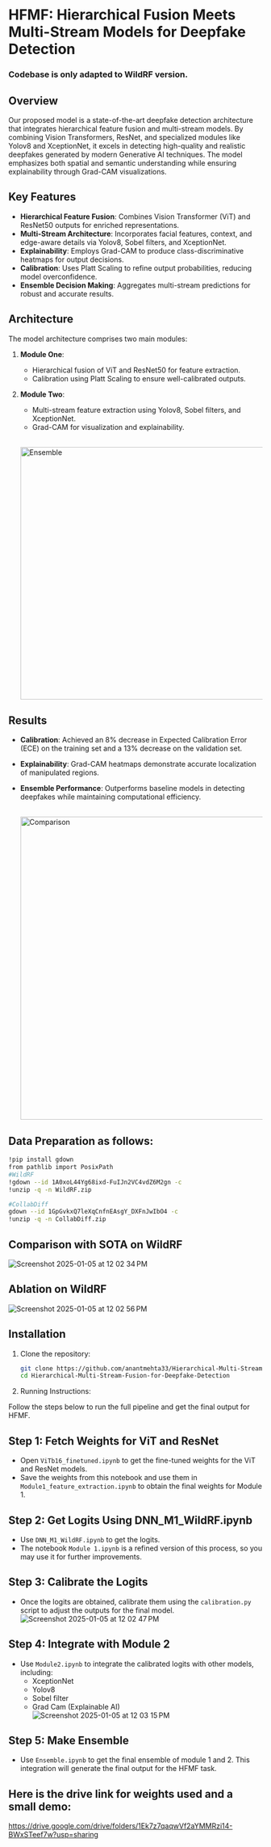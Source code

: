 # HFMF: Hierarchical Fusion Meets Multi-Stream Models for Deepfake Detection
### Codebase is only adapted to WildRF version.

## Overview  
Our proposed model is a state-of-the-art deepfake detection architecture that integrates hierarchical feature fusion and multi-stream models. By combining Vision Transformers, ResNet, and specialized modules like Yolov8 and XceptionNet, it excels in detecting high-quality and realistic deepfakes generated by modern Generative AI techniques. The model emphasizes both spatial and semantic understanding while ensuring explainability through Grad-CAM visualizations.

## Key Features  
- **Hierarchical Feature Fusion**: Combines Vision Transformer (ViT) and ResNet50 outputs for enriched representations.  
- **Multi-Stream Architecture**: Incorporates facial features, context, and edge-aware details via Yolov8, Sobel filters, and XceptionNet.  
- **Explainability**: Employs Grad-CAM to produce class-discriminative heatmaps for output decisions.  
- **Calibration**: Uses Platt Scaling to refine output probabilities, reducing model overconfidence.  
- **Ensemble Decision Making**: Aggregates multi-stream predictions for robust and accurate results.  

## Architecture  
The model architecture comprises two main modules:  
1. **Module One**:  
   - Hierarchical fusion of ViT and ResNet50 for feature extraction.  
   - Calibration using Platt Scaling to ensure well-calibrated outputs.  
2. **Module Two**:  
   - Multi-stream feature extraction using Yolov8, Sobel filters, and XceptionNet.  
   - Grad-CAM for visualization and explainability.
  
    &nbsp; &nbsp;  &nbsp;  &nbsp;  &nbsp;  &nbsp;  &nbsp;  &nbsp;  &nbsp;<img src="https://github.com/user-attachments/assets/cabaa9ae-4f42-4c98-a575-d3294011ddd5" alt="Ensemble" width="500" />


## Results  

- **Calibration**: Achieved an 8% decrease in Expected Calibration Error (ECE) on the training set and a 13% decrease on the validation set.  
- **Explainability**: Grad-CAM heatmaps demonstrate accurate localization of manipulated regions.  
- **Ensemble Performance**: Outperforms baseline models in detecting deepfakes while maintaining computational efficiency.

  &nbsp; &nbsp;  &nbsp;  &nbsp;  &nbsp;  &nbsp;  &nbsp;  &nbsp;  &nbsp;<img src="https://github.com/user-attachments/assets/6d27282f-bc48-42b1-bb19-ebfd1ae14b29" alt="Comparison" width="600" />

## Data Preparation as follows:
```bash
!pip install gdown
from pathlib import PosixPath
#WildRF
!gdown --id 1A0xoL44Yg68ixd-FuIJn2VC4vdZ6M2gn -c
!unzip -q -n WildRF.zip

#CollabDiff
gdown --id 1GpGvkxQ7leXqCnfnEAsgY_DXFnJwIbO4 -c
!unzip -q -n CollabDiff.zip

```

## Comparison with SOTA on WildRF  

![Screenshot 2025-01-05 at 12 02 34 PM](https://github.com/user-attachments/assets/773ad989-28ae-4f65-9a47-84a65be1dc88)


## Ablation on WildRF  
![Screenshot 2025-01-05 at 12 02 56 PM](https://github.com/user-attachments/assets/3a7e2c53-1205-4afc-b0f2-01b6b4c5e1a0)


## Installation  
1. Clone the repository:  
   ```bash
   git clone https://github.com/anantmehta33/Hierarchical-Multi-Stream-Fusion-for-Deepfake-Detection.git
   cd Hierarchical-Multi-Stream-Fusion-for-Deepfake-Detection
2. Running Instructions:

Follow the steps below to run the full pipeline and get the final output for HFMF.

## Step 1: Fetch Weights for ViT and ResNet

- Open `ViTb16_finetuned.ipynb` to get the fine-tuned weights for the ViT and ResNet models.
- Save the weights from this notebook and use them in `Module1_feature_extraction.ipynb` to obtain the final weights for Module 1.

## Step 2: Get Logits Using DNN_M1_WildRF.ipynb

- Use `DNN_M1_WildRF.ipynb` to get the logits. 
- The notebook `Module 1.ipynb` is a refined version of this process, so you may use it for further improvements.

## Step 3: Calibrate the Logits

- Once the logits are obtained, calibrate them using the `calibration.py` script to adjust the outputs for the final model.
![Screenshot 2025-01-05 at 12 02 47 PM](https://github.com/user-attachments/assets/930c4268-2ca4-4e19-a2ba-debcc5a63257)

## Step 4: Integrate with Module 2

- Use `Module2.ipynb` to integrate the calibrated logits with other models, including:
  - XceptionNet
  - Yolov8
  - Sobel filter
  - Grad Cam (Explainable AI)<br>
![Screenshot 2025-01-05 at 12 03 15 PM](https://github.com/user-attachments/assets/f172aa36-fd26-43ca-b021-a81fddc4fbfd)


    
## Step 5: Make Ensemble
- Use `Ensemble.ipynb` to get the final ensemble of module 1 and 2.
This integration will generate the final output for the HFMF task.

## Here is the drive link for weights used and a small demo:
https://drive.google.com/drive/folders/1Ek7z7qaqwVf2aYMMRzi14-BWxSTeef7w?usp=sharing
